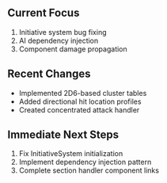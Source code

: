 ## Current Focus
1. Initiative system bug fixing
2. AI dependency injection
3. Component damage propagation

## Recent Changes
- Implemented 2D6-based cluster tables
- Added directional hit location profiles
- Created concentrated attack handler

## Immediate Next Steps
1. Fix InitiativeSystem initialization
2. Implement dependency injection pattern
3. Complete section handler component links